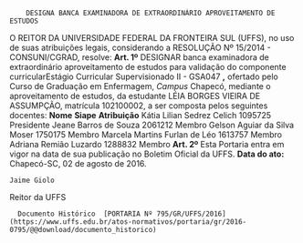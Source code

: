         DESIGNA BANCA EXAMINADORA DE EXTRAORDINÁRIO APROVEITAMENTO DE ESTUDOS  

 O REITOR DA UNIVERSIDADE FEDERAL DA FRONTEIRA SUL (UFFS), no uso de suas atribuições legais, considerando a RESOLUÇÃO Nº 15/2014 - CONSUNI/CGRAD, resolve:   **Art. 1º** DESIGNAR banca examinadora de extraordinário aproveitamento de estudos para validação do componente curricularEstágio Curricular Supervisionado II - GSA047 **,** ofertado pelo Curso de Graduação em Enfermagem, *Campus* Chapecó, mediante o aproveitamento de estudos, da estudante LÉIA BORGES VIEIRA DE ASSUMPÇÃO, matrícula 102100002, a ser composta pelos seguintes docentes:     **Nome**    **Siape**    **Atribuição**      Kátia Lilian Sedrez Celich   1095725   Presidente     Jeane Barros de Souza   2061212   Membro     Gelson Aguiar da Silva Moser   1750175   Membro     Marcela Martins Furlan de Léo   1613757   Membro     Adriana Remião Luzardo   1288832   Membro       **Art. 2º** Esta Portaria entra em vigor na data de sua publicação no Boletim Oficial da UFFS.      **Data do ato:** Chapecó-SC, 02 de agosto de 2016.   
 

    Jaime Giolo   
 Reitor da UFFS 

      Documento Histórico  [PORTARIA Nº 795/GR/UFFS/2016](https://www.uffs.edu.br/atos-normativos/portaria/gr/2016-0795/@@download/documento_historico)     
      